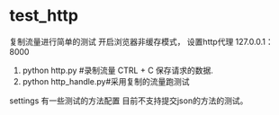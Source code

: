 # test_http
复制流量进行简单的测试
开启浏览器非缓存模式， 设置http代理  127.0.0.1：8000

1. python http.py #录制流量  CTRL + C  保存请求的数据.
2. python http_handle.py#采用复制的流量跑测试

settings 有一些测试的方法配置
目前不支持提交json的方法的测试。